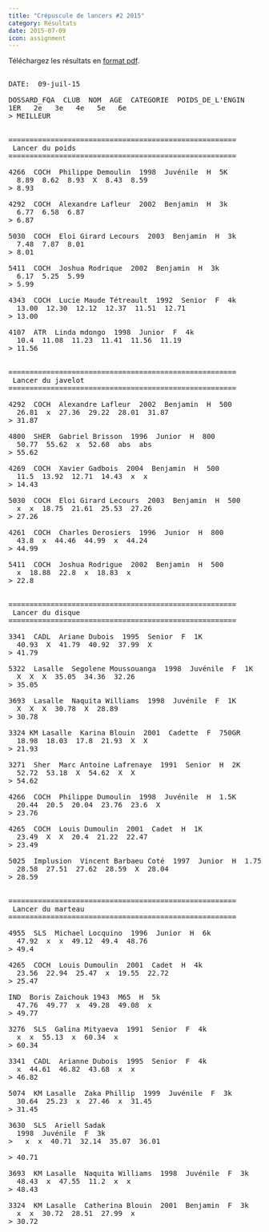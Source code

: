 ```yaml
---
title: "Crépuscule de lancers #2 2015"
category: Résultats
date: 2015-07-09
icon: assignment
---
```


Téléchargez les résultats en [format pdf](http://corsaire-chaparal.org/medias/competitions/2015/crepuscule-lancers2-9-juillet.pdf).

<pre>

DATE:  09-juil-15

DOSSARD_FQA  CLUB  NOM  AGE  CATEGORIE  POIDS_DE_L'ENGIN 
1ER   2e   3e   4e   5e   6e
> MEILLEUR


======================================================
 Lancer du poids
======================================================

4266  COCH  Philippe Demoulin  1998  Juvénile  H  5K
  8.89  8.62  8.93  X  8.43  8.59
> 8.93

4292  COCH  Alexandre Lafleur  2002  Benjamin  H  3k
  6.77  6.58  6.87
> 6.87

5030  COCH  Eloi Girard Lecours  2003  Benjamin  H  3k
  7.48  7.87  8.01
> 8.01

5411  COCH  Joshua Rodrique  2002  Benjamin  H  3k
  6.17  5.25  5.99
> 5.99

4343  COCH  Lucie Maude Tétreault  1992  Senior  F  4k
  13.00  12.30  12.12  12.37  11.51  12.71
> 13.00

4107  ATR  Linda mdongo  1998  Junior  F  4k
  10.4  11.08  11.23  11.41  11.56  11.19
> 11.56


======================================================
 Lancer du javelot
======================================================

4292  COCH  Alexandre Lafleur  2002  Benjamin  H  500
  26.81  x  27.36  29.22  28.01  31.87
> 31.87

4800  SHER  Gabriel Brisson  1996  Junior  H  800
  50.77  55.62  x  52.68  abs  abs
> 55.62

4269  COCH  Xavier Gadbois  2004  Benjamin  H  500
  11.5  13.92  12.71  14.43  x  x
> 14.43

5030  COCH  Eloi Girard Lecours  2003  Benjamin  H  500
  x  x  18.75  21.61  25.53  27.26
> 27.26

4261  COCH  Charles Derosiers  1996  Junior  H  800
  43.8  x  44.46  44.99  x  44.24
> 44.99

5411  COCH  Joshua Rodrigue  2002  Benjamin  H  500
  x  18.88  22.8  x  18.83  x
> 22.8


======================================================
 Lancer du disque
======================================================

3341  CADL  Ariane Dubois  1995  Senior  F  1K
  40.93  X  41.79  40.92  37.99  X
> 41.79

5322  Lasalle  Segolene Moussouanga  1998  Juvénile  F  1K
  X  X  X  35.05  34.36  32.26
> 35.05

3693  Lasalle  Naquita Williams  1998  Juvénile  F  1K
  X  X  X  30.78  X  28.89
> 30.78

3324 KM Lasalle  Karina Blouin  2001  Cadette  F  750GR
  18.98  18.03  17.8  21.93  X  X
> 21.93

3271  Sher  Marc Antoine Lafrenaye  1991  Senior  H  2K
  52.72  53.18  X  54.62  X  X
> 54.62

4266  COCH  Philippe Dumoulin  1998  Juvénile  H  1.5K
  20.44  20.5  20.04  23.76  23.6  X
> 23.76

4265  COCH  Louis Dumoulin  2001  Cadet  H  1K
  23.49  X  X  20.4  21.22  22.47
> 23.49

5025  Implusion  Vincent Barbaeu Coté  1997  Junior  H  1.75K
  28.58  27.51  27.62  28.59  X  28.04
> 28.59


======================================================
 Lancer du marteau
======================================================

4955  SLS  Michael Locquino  1996  Junior  H  6k
  47.92  x  x  49.12  49.4  48.76
> 49.4

4265  COCH  Louis Dumoulin  2001  Cadet  H  4k
  23.56  22.94  25.47  x  19.55  22.72
> 25.47

IND  Boris Zaichouk 1943  M65  H  5k
  47.76  49.77  x  49.28  49.08  x
> 49.77

3276  SLS  Galina Mityaeva  1991  Senior  F  4k
  x  x  55.13  x  60.34  x
> 60.34

3341  CADL  Arianne Dubois  1995  Senior  F  4k 
  x  44.61  46.82  43.68  x  x
> 46.82

5074  KM Lasalle  Zaka Phillip  1999  Juvénile  F  3k
  30.64  25.23  x  27.46  x  31.45
> 31.45

3630  SLS  Ariell Sadak
  1998  Juvénile  F  3k
>   x  x  40.71  32.14  35.07  36.01

> 40.71

3693  KM Lasalle  Naquita Williams  1998  Juvénile  F  3k
  48.43  x  47.55  11.2  x  x
> 48.43

3324  KM Lasalle  Catherina Blouin  2001  Benjamin  F  3k
  x  x  30.72  28.51  27.99  x
> 30.72

</pre>
